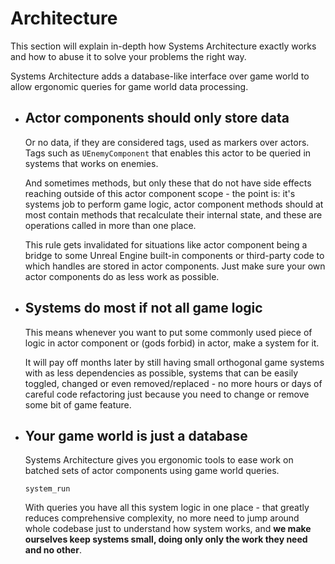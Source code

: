 # Architecture

This section will explain in-depth how Systems Architecture exactly works and how to abuse
it to solve your problems the right way.

Systems Architecture adds a database-like interface over game world to allow ergonomic
queries for game world data processing.

- ## Actor components should only store data
    
    Or no data, if they are considered tags, used as markers over actors. Tags such as
    `UEnemyComponent` that enables this actor to be queried in systems that works on enemies.

    And sometimes methods, but only these that do not have side effects reaching outside of
    this actor component scope - the point is: it's systems job to perform game logic, actor
    component methods should at most contain methods that recalculate their internal state,
    and these are operations called in more than one place.

    This rule gets invalidated for situations like actor component being a bridge to some
    Unreal Engine built-in components or third-party code to which handles are stored in
    actor components. Just make sure your own actor components do as less work as possible.

- ## Systems do most if not all game logic

    This means whenever you want to put some commonly used piece of logic in actor component
    or (gods forbid) in actor, make a system for it.

    It will pay off months later by still having small orthogonal game systems with as less
    dependencies as possible, systems that can be easily toggled, changed or even
    removed/replaced - no more hours or days of careful code refactoring just because you need
    to change or remove some bit of game feature.

- ## Your game world is just a database

    Systems Architecture gives you ergonomic tools to ease work on batched sets of actor
    components using game world queries.

    ```snippet
    system_run
    ```

    With queries you have all this system logic in one place - that greatly reduces comprehensive
    complexity, no more need to jump around whole codebase just to understand how system works,
    and **we make ourselves keep systems small, doing only only the work they need and no other**.
